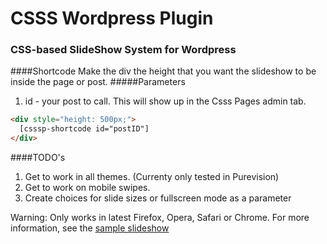 # CSSS Wordpress Plugin
### CSS-based SlideShow System for Wordpress

####Shortcode
Make the div the height that you want the slideshow to be inside the page or post.
#####Parameters
1. id - your post to call. This will show up in the Csss Pages admin tab.

```html
<div style="height: 500px;">
  [csssp-shortcode id="postID"]
</div>
```

####TODO's
1. Get to work in all themes. (Currenty only tested in Purevision)
2. Get to work on mobile swipes.
4. Create choices for slide sizes or fullscreen mode as a parameter


Warning: Only works in latest Firefox, Opera, Safari or Chrome.
For more information, see the [sample slideshow](http://counterintuitive.dillingermediaonline.com/csss-slideshow) 